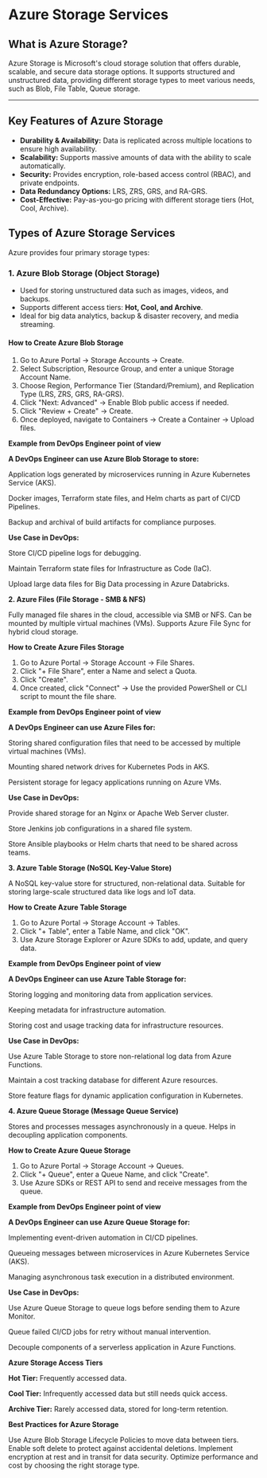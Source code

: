 # Azure Storage Services

## What is Azure Storage?
Azure Storage is Microsoft's cloud storage solution that offers durable, scalable, and secure data storage options. It supports structured and unstructured data, providing different storage types to meet various needs, such as Blob, File Table, Queue storage.

---

## Key Features of Azure Storage
- **Durability & Availability:** Data is replicated across multiple locations to ensure high availability.
- **Scalability:** Supports massive amounts of data with the ability to scale automatically.
- **Security:** Provides encryption, role-based access control (RBAC), and private endpoints.
- **Data Redundancy Options:** LRS, ZRS, GRS, and RA-GRS.
- **Cost-Effective:** Pay-as-you-go pricing with different storage tiers (Hot, Cool, Archive).

## Types of Azure Storage Services

Azure provides four primary storage types:

### 1. Azure Blob Storage (Object Storage)
- Used for storing unstructured data such as images, videos, and backups.
- Supports different access tiers: **Hot, Cool, and Archive**.
- Ideal for big data analytics, backup & disaster recovery, and media streaming.

#### How to Create Azure Blob Storage

1. Go to Azure Portal → Storage Accounts → Create.
2. Select Subscription, Resource Group, and enter a unique Storage Account Name.
3. Choose Region, Performance Tier (Standard/Premium), and Replication Type (LRS, ZRS, GRS, RA-GRS).
4. Click "Next: Advanced" → Enable Blob public access if needed.
5. Click "Review + Create" → Create.
6. Once deployed, navigate to Containers → Create a Container → Upload files.

**Example from DevOps Engineer point of view**

**A DevOps Engineer can use Azure Blob Storage to store:**

Application logs generated by microservices running in Azure Kubernetes Service (AKS).

Docker images, Terraform state files, and Helm charts as part of CI/CD Pipelines.

Backup and archival of build artifacts for compliance purposes.

**Use Case in DevOps:**

Store CI/CD pipeline logs for debugging.

Maintain Terraform state files for Infrastructure as Code (IaC).

Upload large data files for Big Data processing in Azure Databricks.

**2. Azure Files (File Storage - SMB & NFS)**

Fully managed file shares in the cloud, accessible via SMB or NFS.
Can be mounted by multiple virtual machines (VMs).
Supports Azure File Sync for hybrid cloud storage.

**How to Create Azure Files Storage**

1. Go to Azure Portal → Storage Account → File Shares.
2. Click "+ File Share", enter a Name and select a Quota.
3. Click "Create".
4. Once created, click "Connect" → Use the provided PowerShell or CLI script to mount the file share.

**Example from DevOps Engineer point of view**

**A DevOps Engineer can use Azure Files for:**

Storing shared configuration files that need to be accessed by multiple virtual machines (VMs).

Mounting shared network drives for Kubernetes Pods in AKS.

Persistent storage for legacy applications running on Azure VMs.

**Use Case in DevOps:**

Provide shared storage for an Nginx or Apache Web Server cluster.

Store Jenkins job configurations in a shared file system.

Store Ansible playbooks or Helm charts that need to be shared across teams.
   
**3. Azure Table Storage (NoSQL Key-Value Store)**
   
A NoSQL key-value store for structured, non-relational data.
Suitable for storing large-scale structured data like logs and IoT data.

**How to Create Azure Table Storage**

1. Go to Azure Portal → Storage Account → Tables.
2. Click "+ Table", enter a Table Name, and click "OK".
3. Use Azure Storage Explorer or Azure SDKs to add, update, and query data.

**Example from DevOps Engineer point of view**

**A DevOps Engineer can use Azure Table Storage for:**

Storing logging and monitoring data from application services.

Keeping metadata for infrastructure automation.

Storing cost and usage tracking data for infrastructure resources.

**Use Case in DevOps:**

Use Azure Table Storage to store non-relational log data from Azure Functions.

Maintain a cost tracking database for different Azure resources.

Store feature flags for dynamic application configuration in Kubernetes.
   
**4. Azure Queue Storage (Message Queue Service)**

Stores and processes messages asynchronously in a queue.
Helps in decoupling application components.

**How to Create Azure Queue Storage**

1. Go to Azure Portal → Storage Account → Queues.
2. Click "+ Queue", enter a Queue Name, and click "Create".
3. Use Azure SDKs or REST API to send and receive messages from the queue.

**Example from DevOps Engineer point of view**

**A DevOps Engineer can use Azure Queue Storage for:**

Implementing event-driven automation in CI/CD pipelines.

Queueing messages between microservices in Azure Kubernetes Service (AKS).

Managing asynchronous task execution in a distributed environment.

**Use Case in DevOps:**

Use Azure Queue Storage to queue logs before sending them to Azure Monitor.

Queue failed CI/CD jobs for retry without manual intervention.

Decouple components of a serverless application in Azure Functions.

**Azure Storage Access Tiers**

**Hot Tier:** Frequently accessed data.

**Cool Tier:** Infrequently accessed data but still needs quick access.

**Archive Tier:** Rarely accessed data, stored for long-term retention.

**Best Practices for Azure Storage**

Use Azure Blob Storage Lifecycle Policies to move data between tiers.
Enable soft delete to protect against accidental deletions.
Implement encryption at rest and in transit for data security.
Optimize performance and cost by choosing the right storage type.
